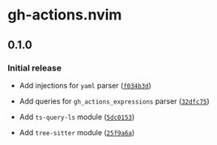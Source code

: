 # gh-actions.nvim

## 0.1.0

### Initial release

- Add injections for `yaml` parser ([`f034b3d`](https://github.com/Hdoc1509/gh-actions.nvim/commit/f034b3d4053b443358998621f3ab5d83192f66bb))

- Add queries for `gh_actions_expressions` parser ([`32dfc75`](https://github.com/Hdoc1509/gh-actions.nvim/commit/32dfc75e6b9f05dfe5500e6d52a89b778509e44b))

- Add `ts-query-ls` module ([`5dc0153`](https://github.com/Hdoc1509/gh-actions.nvim/commit/5dc015395103a0a82ff1c7217a3eb92ebf642e8e))

- Add `tree-sitter` module ([`25f9a6a`](https://github.com/Hdoc1509/gh-actions.nvim/commit/25f9a6a4a99a1a753141c0aa98a5ab0304013ba1))
